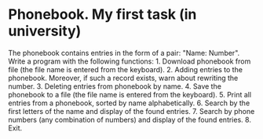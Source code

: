# Phonebook. My first task (in university)
The phonebook contains entries in the form of a pair: "Name: Number".
Write a program with the following functions:
1.
Download phonebook from file (the file name is entered from the keyboard).
2.
Adding entries to the phonebook. Moreover, if such a record exists, warn about rewriting the number.
3.
Deleting entries from phonebook by name.
4.
Save the phonebook to a file (the file name is entered from the keyboard).
5.
Print all entries from a phonebook, sorted by name alphabetically.
6.
Search by the first letters of the name and display of the found entries.
7.
Search by phone numbers (any combination of numbers) and display of the found entries.
8.
Exit.
